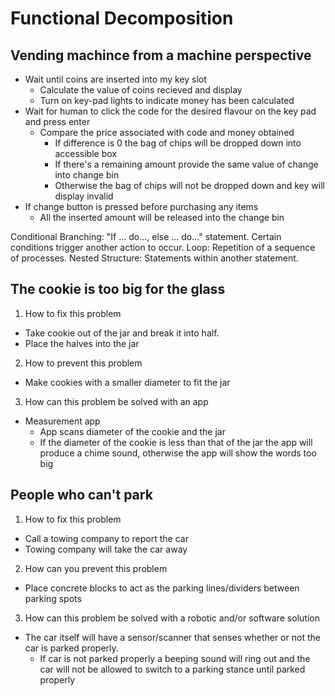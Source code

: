#  Functional Decomposition

##  Vending machince from a machine perspective
  - Wait until coins are inserted into my key slot
    - Calculate the value of coins recieved and display
    - Turn on key-pad lights to indicate money has been calculated
  - Wait for human to click the code for the desired flavour on the key pad and press enter
    - Compare the price associated with code and money obtained
      - If difference is 0 the bag of chips will be dropped down into accessible box
      - If there's a remaining amount provide the same value of change into change bin
      - Otherwise the bag of chips will not be dropped down and key will display invalid
  - If change button is pressed before purchasing any items
      - All the inserted amount will be released into the change bin
      
Conditional Branching: "If ... do..., else ... do..." statement. Certain conditions trigger another action to occur.
Loop: Repetition of a sequence of processes.
Nested Structure: Statements within another statement.
  
##  The cookie is too big for the glass
1. How to fix this problem
  - Take cookie out of the jar and break it into half. 
  - Place the halves into the jar
2. How to prevent this problem
  - Make cookies with a smaller diameter to fit the jar
3. How can this problem be solved with an app
  - Measurement app
    - App scans diameter of the cookie and the jar
    - If the diameter of the cookie is less than that of the jar the app will produce a chime sound, 
      otherwise the app will show the words too big
     
##  People who can't park
1. How to fix this problem
  - Call a towing company to report the car
  - Towing company will take the car away
2. How can you prevent this problem
  - Place concrete blocks to act as the parking lines/dividers between parking spots
3. How can this problem be solved with a robotic and/or software solution
  - The car itself will have a sensor/scanner that senses whether or not the car is parked properly.
    - If car is not parked properly a beeping sound will ring out and the car will not be allowed to switch to a parking stance
      until parked properly



  
